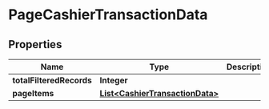 # PageCashierTransactionData

## Properties
Name | Type | Description | Notes
------------ | ------------- | ------------- | -------------
**totalFilteredRecords** | **Integer** |  |  [optional]
**pageItems** | [**List&lt;CashierTransactionData&gt;**](CashierTransactionData.md) |  |  [optional]
